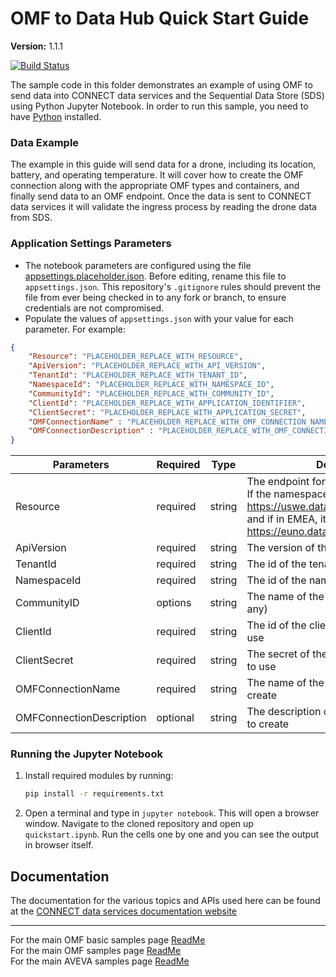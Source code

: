 # OMF to Data Hub Quick Start Guide

**Version:** 1.1.1

[![Build Status](https://dev.azure.com/AVEVA-VSTS/Cloud%20Platform/_apis/build/status%2Fproduct-readiness%2FADH%2FAVEVA.sample-adh-omf_to_adh_quick_start-guide_jupyter-python?repoName=AVEVA%2Fsample-adh-omf_to_adh_quick_start-guide_jupyter-python&branchName=main)](https://dev.azure.com/AVEVA-VSTS/Cloud%20Platform/_build/latest?definitionId=16198&repoName=AVEVA%2Fsample-adh-omf_to_adh_quick_start-guide_jupyter-python&branchName=main)

The sample code in this folder demonstrates an example of using OMF to send data into CONNECT data services and the Sequential Data Store (SDS) using Python Jupyter Notebook. In order to run this sample, you need to have [Python](https://www.python.org/downloads/) installed.

### Data Example 
The example in this guide will send data for a drone, including its location, battery, and operating temperature. It will cover how to create the OMF connection along with the appropriate OMF types and containers, and finally send data to an OMF endpoint. Once the data is sent to CONNECT data services it will validate the ingress process by reading the drone data from SDS.

### Application Settings Parameters

- The notebook parameters are configured using the file [appsettings.placeholder.json](appsettings.placeholder.json). Before editing, rename this file to `appsettings.json`. This repository's `.gitignore` rules should prevent the file from ever being checked in to any fork or branch, to ensure credentials are not compromised.
- Populate the values of `appsettings.json` with your value for each parameter.
  For example:

```json
{
    "Resource": "PLACEHOLDER_REPLACE_WITH_RESOURCE",
    "ApiVersion": "PLACEHOLDER_REPLACE_WITH_API_VERSION",
    "TenantId": "PLACEHOLDER_REPLACE_WITH_TENANT_ID",
    "NamespaceId": "PLACEHOLDER_REPLACE_WITH_NAMESPACE_ID",
    "CommunityId": "PLACEHOLDER_REPLACE_WITH_COMMUNITY_ID",
    "ClientId": "PLACEHOLDER_REPLACE_WITH_APPLICATION_IDENTIFIER",
    "ClientSecret": "PLACEHOLDER_REPLACE_WITH_APPLICATION_SECRET",
    "OMFConnectionName" : "PLACEHOLDER_REPLACE_WITH_OMF_CONNECTION_NAME",
    "OMFConnectionDescription" : "PLACEHOLDER_REPLACE_WITH_OMF_CONNECTION_DESCRIPTION"
}
```

| Parameters      | Required | Type           | Description                                                                                                                                                  |
| --------------- | -------- | -------------- | ------------------------------------------------------------------------------------------------------------------------------------------------------------ |
| Resource        | required | string         | The endpoint for ADH of the namespace. If the namespace is located in NA, it is https://uswe.datahub.connect.aveva.com and if in EMEA, it is https://euno.datahub.connect.aveva.com                                                                                                                                    |
| ApiVersion      | required | string         | The version of the API to be used                                                                                                        |
| TenantId    | required | string         | The id of the tenant to use                                                                                                         |
| NamespaceId        | required | string         | The id of the namespace to use                                                                                                                                   |
| CommunityID        | options | string         | The name of the community to use (if any)
| ClientId | required | string         | The id of the client credentials client to use                                                                                                        |
| ClientSecret    | required | string         | The secret of the client credentials client to use                                                                                              
| OMFConnectionName    | required | string         | The name of the OMF connection to create                                                                                                        |
| OMFConnectionDescription    | optional | string         | The description of the OMF connection to create                                                                                                                                         
                              
### Running the Jupyter Notebook

1. Install required modules by running:
    ```bash
    pip install -r requirements.txt
    ```
1. Open a terminal and type in `jupyter notebook`. This will open a browser window. Navigate to the cloned repository and open up `quickstart.ipynb`. Run the cells one by one and you can see the output in browser itself.

## Documentation

The documentation for the various topics and APIs used here can be found at the [CONNECT data services documentation website](https://docs.aveva.com/category/adh-get-started)

---

For the main OMF basic samples page [ReadMe](https://github.com/AVEVA/AVEVA-Samples-OMF/blob/main/docs/OMF_BASIC.md)  
For the main OMF samples page [ReadMe](https://github.com/AVEVA/AVEVA-Samples-OMF)  
For the main AVEVA samples page [ReadMe](https://github.com/AVEVA/AVEVA-Samples)